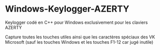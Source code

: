 # Windows-Keylogger-AZERTY
Keylogger codé en C++ pour Windows exclusivement pour les claviers AZERTY

Capture toutes les touches utiles ainsi que les caractères spéciaux des VK Microsoft (sauf les touches Windows et les touches F1-12 car jugé inutile)

